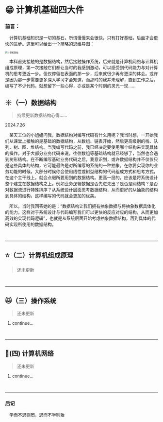 # :grin: 计算机基础四大件

### 前言：

&emsp;计算机基础知识是一切的基石，所谓慢慢来会很快，只有打好基础，后面才会更快的进步。这里可以给出一个简略的思维导图：

<img src="https://user-images.githubusercontent.com/60840921/154397194-bfa4437e-cdaf-477e-af5a-781175ace264.png" alt="计算机基础" style="zoom:50%;" />

&emsp;本科首先接触的是数据结构，然后接触操作系统，后来就是计算机网络与计算机组成原理，第一次接触它们都让当时的我感到激动，可以感受到代码能力与对计算机的思考更近一步。但仅停留在表面的那一步，后来就很少再有更深的体会。或许是因为那一步需要更多深入学习才会知道，而那时的我并未理解，直到工作之后，编写了不少代码，就想留下一些心得，亦或是某个时刻的灵光一现......

  ## :sunny:（一）数据结构

> 持续更新数据结构心得......

2024.7.26

&emsp;某天工位的小姐姐问我，数据结构对编写代码有什么用呢？我当时想，一开始我们从课堂上接触的是基础的数据结构，从数组、链表开始，然后更高级别的栈、队列、树、图、堆结构。当我编写代码之前，我已经决定要使用哪个结构来实现具体的操作，对于大部分业务代码来说，往往数组等基础结构就已经够了，当然也会遇到树形结构。在不断编写基础业务代码之后，我意识到，或许数据结构并不仅仅只是这些具体的结构，它可能最终是对所编写的系统的一种抽象。在你要实现你的业务功能的时候，大部分时候你会使用线性或树型结构的代码组成方式和思考方式，在这个主干线上，就会点缀所要用到的数据结构。更高一层的，应该是将系统设计整个建立在数据结构之上，例如业务逻辑数据是否先进先出？是否是网结构？是否对数据流进行特殊排序？从系统设计层面思考数据结构，从而更好的从抽象的结构到具体的结构，这样编写的代码就会更加的优美。

&emsp;所以，当时我回答她的是：“数据结构让我们拥有抽象数据与将抽象数据具体化的能力，这样对于系统设计与代码编写我们可以更快的反应对应的结构，从而更加高效的实现代码逻辑”，也就是从系统层面开始考虑抽象数据结构，再到具体的代码实现所使用的数据结构。

<br>

---

## :star:（二）计算机组成原理

> 还未更新

<br>

---

## :cat:（三）操作系统

> 还未更新

1. continue...

<br>

---

## :iphone:(四) 计算机网络

> 还未更新

1. continue...

<br>

---



### 后记

&emsp;学而不思则罔，思而不学则殆

